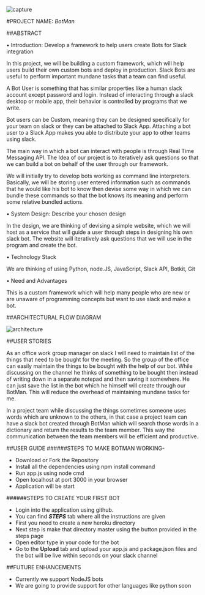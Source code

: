 ![capture](https://cloud.githubusercontent.com/assets/15001254/19718999/d3c39948-9b1c-11e6-9241-b902892ee48e.JPG)

#PROJECT NAME: _BotMan_

##ABSTRACT

•	Introduction: Develop  a framework to help users create Bots for Slack integration

In this project, we will be building a custom framework, which will help users build their own custom bots and deploy in production. Slack Bots are useful to perform important mundane tasks that a team can find useful.

A Bot User is something that has similar properties like a human slack account except password and login. Instead of interacting through a slack desktop or mobile app, their behavior is controlled by programs that we write.

Bot users can be Custom, meaning they can be designed specifically for your team on slack or they can be attached to Slack App. Attaching a bot user to a Slack App makes you able to distribute your app to other teams using slack.

The main way in which a bot can interact with people is through Real Time Messaging API. The Idea of our project is to iteratively ask questions so that we can build a bot on behalf of the user through our framework.

We will initially try to develop bots working as command line interpreters. Basically, we will be storing user entered information such as commands that he would like his bot to know then devise some way in which we can bundle these commands so that the bot knows its meaning and perform some relative bundled actions.

•	System Design: Describe your chosen design

In the design, we are thinking of devising a simple website, which we will host as a service that will guide a user through steps in designing his own slack bot.
The website will iteratively ask questions that we will use in the program and create the bot.

•	Technology Stack

We are thinking of using Python, node.JS, JavaScript, Slack API, Botkit, Git

•	Need and Advantages

This is a custom framework which will help many people who are new or are unaware of programming concepts but want to use slack and make a bot.

##ARCHITECTURAL FLOW DIAGRAM

![architecture](https://cloud.githubusercontent.com/assets/17586634/19717520/d1afab12-9b15-11e6-8fdf-8a433c499bba.PNG)


##USER STORIES

As an office work group manager on slack I will need to maintain list of the things that need to be bought for the meeting. So the group of the office can easily maintain the things to be bought with the help of our bot. While discussing on the channel he thinks of something to be bought then instead of writing down in a separate notepad and then saving it somewhere. He can just save the list in the bot which he himself will create through our BotMan. This will reduce the overhead of maintaining mundane tasks for me.

In a project team while discussing the things sometimes someone uses words which are unknown to the others, in that case a project team can have a slack bot created through BotMan which will search those words in a dictionary and return the results to the team member. This way the communication between the team members will be efficient and productive.

##USER GUIDE
######STEPS TO MAKE BOTMAN WORKING-
-	Download or Fork the Repository
- Install all the dependencies using npm install command
- Run app.js using node cmd
- Open localhost at port 3000 in your browser
- Application will be start

######STEPS TO CREATE YOUR FIRST BOT
- Login into the application using github.
- You can find **_STEPS_** tab where all the instructions are given
- First you need to create a new heroku directory
- Next step is make that directory master using the button provided in the steps page
- Open editor type in your code for the bot
- Go to the **Upload** tab and upload your app.js and package.json files and the bot will be live within seconds on your slack channel

##FUTURE ENHANCEMENTS
- Currently we support NodeJS bots
- We are going to provide support for other languages like python soon 

